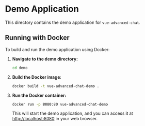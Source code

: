 # Demo Application

This directory contains the demo application for `vue-advanced-chat`.

## Running with Docker

To build and run the demo application using Docker:

1.  **Navigate to the demo directory:**
    ```bash
    cd demo
    ```

2.  **Build the Docker image:**
    ```bash
    docker build -t vue-advanced-chat-demo .
    ```

3.  **Run the Docker container:**
    ```bash
    docker run -p 8080:80 vue-advanced-chat-demo
    ```
    This will start the demo application, and you can access it at [http://localhost:8080](http://localhost:8080) in your web browser.
